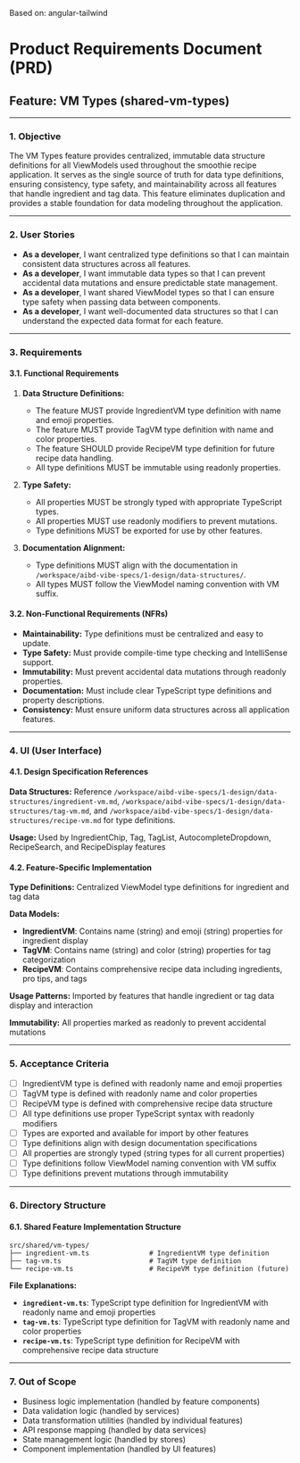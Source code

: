 Based on: angular-tailwind

# Product Requirements Document (PRD)

## Feature: VM Types (shared-vm-types)

---

### 1. Objective

The VM Types feature provides centralized, immutable data structure definitions for all ViewModels used throughout the smoothie recipe application. It serves as the single source of truth for data type definitions, ensuring consistency, type safety, and maintainability across all features that handle ingredient and tag data. This feature eliminates duplication and provides a stable foundation for data modeling throughout the application.

---

### 2. User Stories

- **As a developer**, I want centralized type definitions so that I can maintain consistent data structures across all features.
- **As a developer**, I want immutable data types so that I can prevent accidental data mutations and ensure predictable state management.
- **As a developer**, I want shared ViewModel types so that I can ensure type safety when passing data between components.
- **As a developer**, I want well-documented data structures so that I can understand the expected data format for each feature.

---

### 3. Requirements

#### 3.1. Functional Requirements

1. **Data Structure Definitions:**

   - The feature MUST provide IngredientVM type definition with name and emoji properties.
   - The feature MUST provide TagVM type definition with name and color properties.
   - The feature SHOULD provide RecipeVM type definition for future recipe data handling.
   - All type definitions MUST be immutable using readonly properties.

2. **Type Safety:**

   - All properties MUST be strongly typed with appropriate TypeScript types.
   - All properties MUST use readonly modifiers to prevent mutations.
   - Type definitions MUST be exported for use by other features.

3. **Documentation Alignment:**
   - Type definitions MUST align with the documentation in `/workspace/aibd-vibe-specs/1-design/data-structures/`.
   - All types MUST follow the ViewModel naming convention with VM suffix.

#### 3.2. Non-Functional Requirements (NFRs)

- **Maintainability:** Type definitions must be centralized and easy to update.
- **Type Safety:** Must provide compile-time type checking and IntelliSense support.
- **Immutability:** Must prevent accidental data mutations through readonly properties.
- **Documentation:** Must include clear TypeScript type definitions and property descriptions.
- **Consistency:** Must ensure uniform data structures across all application features.

---

### 4. UI (User Interface)

#### 4.1. Design Specification References

**Data Structures:** Reference `/workspace/aibd-vibe-specs/1-design/data-structures/ingredient-vm.md`, `/workspace/aibd-vibe-specs/1-design/data-structures/tag-vm.md`, and `/workspace/aibd-vibe-specs/1-design/data-structures/recipe-vm.md` for type definitions.

**Usage:** Used by IngredientChip, Tag, TagList, AutocompleteDropdown, RecipeSearch, and RecipeDisplay features

#### 4.2. Feature-Specific Implementation

**Type Definitions:** Centralized ViewModel type definitions for ingredient and tag data

**Data Models:**

- **IngredientVM**: Contains name (string) and emoji (string) properties for ingredient display
- **TagVM**: Contains name (string) and color (string) properties for tag categorization
- **RecipeVM**: Contains comprehensive recipe data including ingredients, pro tips, and tags

**Usage Patterns:** Imported by features that handle ingredient or tag data display and interaction

**Immutability:** All properties marked as readonly to prevent accidental mutations

---

### 5. Acceptance Criteria

- [ ] IngredientVM type is defined with readonly name and emoji properties
- [ ] TagVM type is defined with readonly name and color properties
- [ ] RecipeVM type is defined with comprehensive recipe data structure
- [ ] All type definitions use proper TypeScript syntax with readonly modifiers
- [ ] Types are exported and available for import by other features
- [ ] Type definitions align with design documentation specifications
- [ ] All properties are strongly typed (string types for all current properties)
- [ ] Type definitions follow ViewModel naming convention with VM suffix
- [ ] Type definitions prevent mutations through immutability

---

### 6. Directory Structure

#### 6.1. Shared Feature Implementation Structure

```
src/shared/vm-types/
├── ingredient-vm.ts               # IngredientVM type definition
├── tag-vm.ts                      # TagVM type definition
└── recipe-vm.ts                   # RecipeVM type definition (future)
```

**File Explanations:**

- **`ingredient-vm.ts`**: TypeScript type definition for IngredientVM with readonly name and emoji properties
- **`tag-vm.ts`**: TypeScript type definition for TagVM with readonly name and color properties
- **`recipe-vm.ts`**: TypeScript type definition for RecipeVM with comprehensive recipe data structure

---

### 7. Out of Scope

- Business logic implementation (handled by feature components)
- Data validation logic (handled by services)
- Data transformation utilities (handled by individual features)
- API response mapping (handled by data services)
- State management logic (handled by stores)
- Component implementation (handled by UI features)
